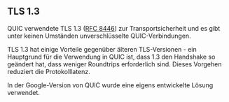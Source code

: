 ## TLS 1.3

QUIC verwendete TLS 1.3 ([RFC 8446](https://tools.ietf.org/html/rfc8446)) zur Transportsicherheit und es gibt unter keinen Umständen unverschlüsselte QUIC-Verbindungen.

TLS 1.3 hat einige Vorteile gegenüber älteren TLS-Versionen - ein Hauptgrund für die Verwendung in QUIC ist, dass 1.3 den Handshake so geändert hat, dass weniger Roundtrips erforderlich sind. Dieses Vorgehen reduziert die Protokolllatenz.

In der Google-Version von QUIC wurde eine eigens entwickelte Lösung verwendet.
